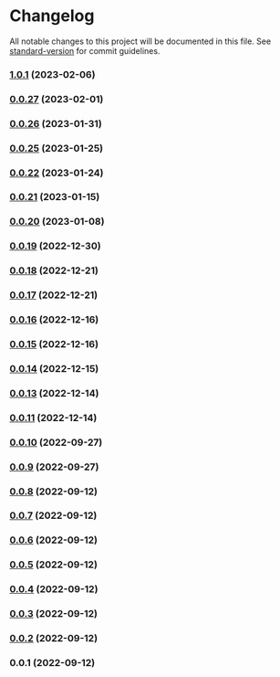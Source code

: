 # Changelog

All notable changes to this project will be documented in this file. See [standard-version](https://github.com/conventional-changelog/standard-version) for commit guidelines.

### [1.0.1](///compare/v0.0.27...v1.0.1) (2023-02-06)

### [0.0.27](///compare/v0.0.26...v0.0.27) (2023-02-01)

### [0.0.26](///compare/v0.0.25...v0.0.26) (2023-01-31)

### [0.0.25](///compare/v0.0.22...v0.0.25) (2023-01-25)

### [0.0.22](///compare/v0.0.21...v0.0.22) (2023-01-24)

### [0.0.21](///compare/v0.0.20...v0.0.21) (2023-01-15)

### [0.0.20](///compare/v0.0.19...v0.0.20) (2023-01-08)

### [0.0.19](///compare/v0.0.18...v0.0.19) (2022-12-30)

### [0.0.18](///compare/v0.0.17...v0.0.18) (2022-12-21)

### [0.0.17](///compare/v0.0.16...v0.0.17) (2022-12-21)

### [0.0.16](///compare/v0.0.15...v0.0.16) (2022-12-16)

### [0.0.15](///compare/v0.0.14...v0.0.15) (2022-12-16)

### [0.0.14](///compare/v0.0.13...v0.0.14) (2022-12-15)

### [0.0.13](///compare/v0.0.10...v0.0.13) (2022-12-14)

### [0.0.11](///compare/v0.0.10...v0.0.11) (2022-12-14)

### [0.0.10](///compare/v0.0.9...v0.0.10) (2022-09-27)

### [0.0.9](///compare/v0.0.8...v0.0.9) (2022-09-27)

### [0.0.8](///compare/v0.0.7...v0.0.8) (2022-09-12)

### [0.0.7](///compare/v0.0.6...v0.0.7) (2022-09-12)

### [0.0.6](///compare/v0.0.5...v0.0.6) (2022-09-12)

### [0.0.5](///compare/v0.0.4...v0.0.5) (2022-09-12)

### [0.0.4](///compare/v0.0.3...v0.0.4) (2022-09-12)

### [0.0.3](///compare/v0.0.2...v0.0.3) (2022-09-12)

### [0.0.2](///compare/v0.0.1...v0.0.2) (2022-09-12)

### 0.0.1 (2022-09-12)
